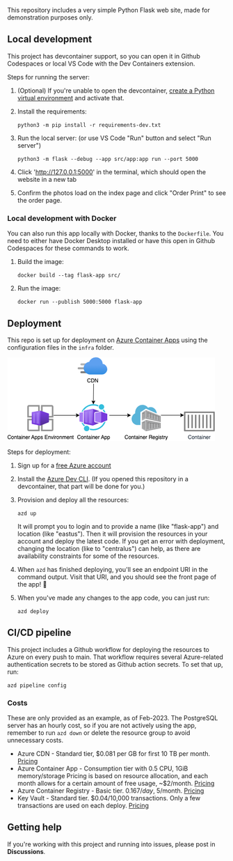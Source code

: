 This repository includes a very simple Python Flask web site, made for demonstration purposes only.

## Local development

This project has devcontainer support, so you can open it in Github Codespaces or local VS Code with the Dev Containers extension.

Steps for running the server:

1. (Optional) If you're unable to open the devcontainer, [create a Python virtual environment](https://docs.python.org/3/tutorial/venv.html#creating-virtual-environments) and activate that.

2. Install the requirements:

    ```shell
    python3 -m pip install -r requirements-dev.txt
    ```

3. Run the local server: (or use VS Code "Run" button and select "Run server")

    ```shell
    python3 -m flask --debug --app src/app:app run --port 5000
    ```

3. Click 'http://127.0.0.1:5000' in the terminal, which should open the website in a new tab
4. Confirm the photos load on the index page and click "Order Print" to see the order page.


### Local development with Docker

You can also run this app locally with Docker, thanks to the `Dockerfile`.
You need to either have Docker Desktop installed or have this open in Github Codespaces for these commands to work.

1. Build the image:

    ```shell
    docker build --tag flask-app src/
    ```

2. Run the image:

    ```shell
    docker run --publish 5000:5000 flask-app
    ```

## Deployment

This repo is set up for deployment on [Azure Container Apps](https://learn.microsoft.com/azure/container-apps/overview) using the configuration files in the `infra` folder.

![Diagram of architecture using Azure Container Apps, Azure Container Registry and an Azure CDN in front](readme_diagram.png)

Steps for deployment:

1. Sign up for a [free Azure account](https://azure.microsoft.com/free/)
2. Install the [Azure Dev CLI](https://learn.microsoft.com/azure/developer/azure-developer-cli/install-azd). (If you opened this repository in a devcontainer, that part will be done for you.)
3. Provision and deploy all the resources:

    ```shell
    azd up
    ```

    It will prompt you to login and to provide a name (like "flask-app") and location (like "eastus"). Then it will provision the resources in your account and deploy the latest code. If you get an error with deployment, changing the location (like to "centralus") can help, as there are availability constraints for some of the resources.

4. When `azd` has finished deploying, you'll see an endpoint URI in the command output. Visit that URI, and you should see the front page of the app! 🎉

5. When you've made any changes to the app code, you can just run:

    ```shell
    azd deploy
    ```

## CI/CD pipeline

This project includes a Github workflow for deploying the resources to Azure
on every push to main. That workflow requires several Azure-related authentication secrets
to be stored as Github action secrets. To set that up, run:

```shell
azd pipeline config
```

### Costs

These are only provided as an example, as of Feb-2023. The PostgreSQL server has an hourly cost, so if you are not actively using the app, remember to run `azd down` or delete the resource group to avoid unnecessary costs.

- Azure CDN - Standard tier, $0.081 per GB for first 10 TB per month. [Pricing](https://azure.microsoft.com/pricing/details/cdn/)
- Azure Container App - Consumption tier with 0.5 CPU, 1GiB memory/storage Pricing is based on resource allocation, and each month allows for a certain amount of free usage, ~$2/month. [Pricing](https://azure.microsoft.com/pricing/details/container-apps/)
- Azure Container Registry - Basic tier. $0.167/day, ~$5/month. [Pricing](https://azure.microsoft.com/pricing/details/container-registry/)
- Key Vault - Standard tier. $0.04/10,000 transactions. Only a few transactions are used on each deploy. [Pricing](https://azure.microsoft.com/pricing/details/key-vault/)


## Getting help

If you're working with this project and running into issues, please post in **Discussions**.
